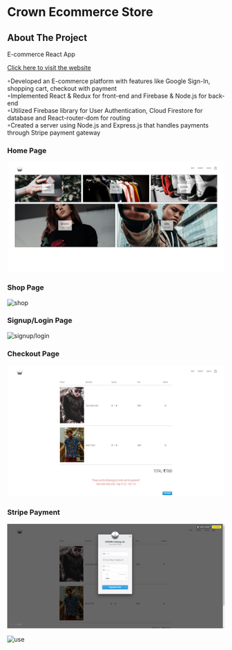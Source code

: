 # Crown Ecommerce Store

<!-- ABOUT THE PROJECT -->
## About The Project

E-commerce React App

[Click here to visit the website](https://crown-clothing-react-project.herokuapp.com/)

◦Developed an E-commerce platform with features like Google Sign-In, shopping cart, checkout with payment <br>
◦Implemented React & Redux for front-end and Firebase & Node.js for back-end <br>
◦Utilized Firebase library for User Authentication, Cloud Firestore for database and React-router-dom for routing <br>
◦Created a server using Node.js and Express.js that handles payments through Stripe payment gateway <br>


### Home Page
![home](https://github.com/Sahil-2/Crown-Ecommerce-Store/blob/main/images/screenshot1.jpg)
### Shop Page
![shop](https://github.com/Sahil-2/Crown-Ecommerce-Store/blob/main/images/screenshot2.jpg)
### Signup/Login Page
![signup/login](https://github.com/Sahil-2/Crown-Ecommerce-Store/blob/main/images/screenshot2.jpg)
### Checkout Page
![cart](https://github.com/Sahil-2/Crown-Ecommerce-Store/blob/main/images/screenshot4.jpg)
### Stripe Payment
![stripe](https://github.com/Sahil-2/Crown-Ecommerce-Store/blob/main/images/screenshot5.jpg)

![use](https://github.com/Sahil-2/Crown-Ecommerce-Store/blob/main/images/record.gif)
